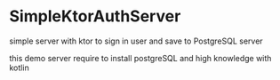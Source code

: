 # SimpleKtorAuthServer
simple server with ktor to sign in user and save to PostgreSQL server 


this demo server require to install postgreSQL and high knowledge with kotlin
